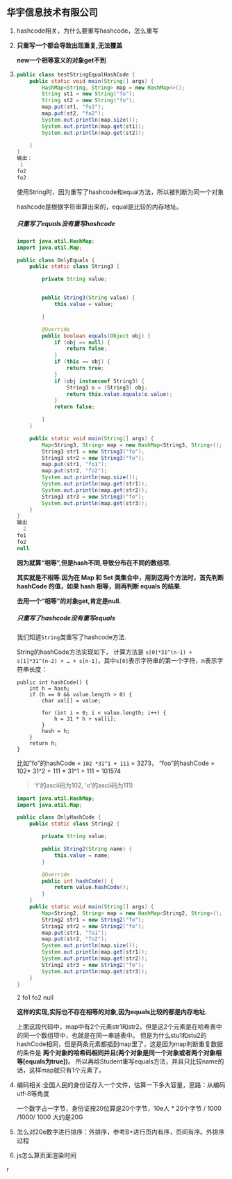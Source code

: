 ## 华宇信息技术有限公司

1. hashcode相关，为什么要重写hashcode，怎么重写

2. **只重写一个都会导致出现重复,无法覆盖**

   **new一个相等意义的对象get不到**

3. ```java
   public class testStringEqualHashCode {
       public static void main(String[] args) {
           HashMap<String, String> map = new HashMap<>();
           String st1 = new String("fo");
           String st2 = new String("fo");
           map.put(st1, "fo1");
           map.put(st2, "fo2");
           System.out.println(map.size());
           System.out.println(map.get(st1));
           System.out.println(map.get(st2));
   
       }
   }
   输出：
    1
   fo2
   fo2
   ```

   使用String时，因为重写了hashcode和equal方法，所以被判断为同一个对象

   hashcode是根据字符串算出来的，equal是比较的内存地址。

   ##### 只重写了equals没有重写hashcode

   ```java
   import java.util.HashMap;
   import java.util.Map;
   
   public class OnlyEquals {
       public static class String3 {
   
           private String value;
   
   
           public String3(String value) {
               this.value = value;
   
           }
   
           @Override
           public boolean equals(Object obj) {
               if (obj == null) {
                   return false;
               }
               if (this == obj) {
                   return true;
               }
               if (obj instanceof String3) {
                   String3 o = (String3) obj;
                   return this.value.equals(o.value);
               }
               return false;
   
           }
       }
   
       public static void main(String[] args) {
           Map<String3, String> map = new HashMap<String3, String>();
           String3 str1 = new String3("fo");
           String3 str2 = new String3("fo");
           map.put(str1, "fo1");
           map.put(str2, "fo2");
           System.out.println(map.size());
           System.out.println(map.get(str1));
           System.out.println(map.get(str2));
           String3 str3 = new String3("fo");
           System.out.println(map.get(str3));
       }
   }
   输出
     2
   fo1
   fo2
   null
   ```

   **因为就算“相等”,但是hash不同,导致分布在不同的数组项.**

   **其实就是不相等.因为在 Map 和 Set 类集合中，用到这两个方法时，首先判断 hashCode 的值，如果 hash 相等，则再判断 equals 的结果**.

   **去用一个“相等”的对象get,肯定是null.**

   ##### 只重写了hashcode没有重写equals

   我们知道`String`类重写了hashcode方法.

   String的hashCode方法实现如下， 计算方法是 `s[0]*31^(n-1) + s[1]*31^(n-2) + … + s[n-1]`，其中`s[0]`表示字符串的第一个字符，n表示字符串长度：

   ```
   public int hashCode() {
       int h = hash;
       if (h == 0 && value.length > 0) {
           char val[] = value;
   
           for (int i = 0; i < value.length; i++) {
               h = 31 * h + val[i];
           }
           hash = h;
       }
       return h;
   }
   ```

   比如”fo”的hashCode = `102 *31^1 + 111` = 3273， “foo”的hashCode = 102* 31^2 + 111 * 31^1 + 111 = 101574 

   > 'f'的ascii码为102, 'o'的ascii码为111)

   ```java
   import java.util.HashMap;
   import java.util.Map;
   
   public class OnlyHashCode {
       public static class String2 {
   
           private String value;
   
           public String2(String name) {
               this.value = name;
           }
   
           @Override
           public int hashCode() {
               return value.hashCode();
           }
       }
       public static void main(String[] args) {
           Map<String2, String> map = new HashMap<String2, String>();
           String2 str1 = new String2("fo");
           String2 str2 = new String2("fo");
           map.put(str1, "fo1");
           map.put(str2, "fo2");
           System.out.println(map.size());
           System.out.println(map.get(str1));
           System.out.println(map.get(str2));
           String2 str3 = new String2("fo");
           System.out.println(map.get(str3));
       }
   }
   ```

   2
   fo1
   fo2
   null

   **这样的实现,实际也不存在相等的对象,因为equals比较的都是内存地址.**

   上面这段代码中，map中有2个元素str1和str2。但是这2个元素是在哈希表中的同一个数组项中，也就是在同一串链表中。 但是为什么stu1和stu2的hashCode相同，但是两条元素都插到map里了，这是因为map判断重复数据的条件是 **两个对象的哈希码相同并且(两个对象是同一个对象或者两个对象相等[equals为true])**。 所以再给Student重写equals方法，并且只比较name的话，这样map就只有1个元素了。

2. 编码相关:全国人民的身份证存入一个文件，估算一下多大容量，思路：从编码utf-8等角度

   一个数字占一字节，身份证按20位算是20个字节，10e人 * 20个字节 / 1000 /1000/ 1000 大约是20G

3. 怎么对20e数字进行排序：外排序，参考B+进行页内有序，页间有序。外排序过程
4. js怎么算页面渲染时间

r